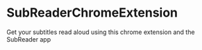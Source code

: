 # SubReaderChromeExtension
Get your subtitles read aloud using this chrome extension and the SubReader app
